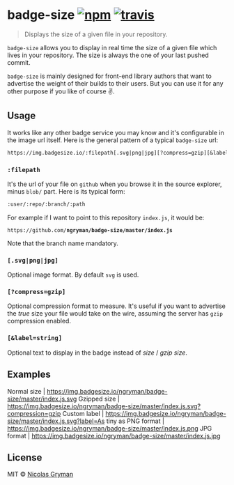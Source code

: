 # badge-size [![npm][npm-image]][npm-url] [![travis][travis-image]][travis-url]

[npm-image]: https://img.shields.io/npm/v/badge-size.svg?style=flat
[npm-url]: https://npmjs.org/package/badge-size
[travis-image]: https://img.shields.io/travis/ngryman/badge-size.svg?style=flat
[travis-url]: https://travis-ci.org/ngryman/badge-size

> Displays the size of a given file in your repository.

`badge-size` allows you to display in real time the size of a given file which lives in your repository.
The size is always the one of your last pushed commit.

`badge-size` is mainly designed for front-end library authors that want to advertise the weight of
their builds to their users. But you can use it for any other purpose if you like of course :v:.


## Usage

It works like any other badge service you may know and it's configurable in the image url itself.
Here is the general pattern of a typical `badge-size` url:

```md
https://img.badgesize.io/:filepath[.svg|png|jpg][?compress=gzip][&label=string]
```

### `:filepath`

It's the url of your file on `github` when you browse it in the source explorer, minus `blob/` part.
Here is its typical form:

```md
:user/:repo/:branch/:path
```

For example if I want to point to this repository `index.js`, it would be:

`https://github.com/`**`ngryman/badge-size/master/index.js`**

Note that the branch name mandatory.

### `[.svg|png|jpg]`

Optional image format. By default `svg` is used.

### `[?compress=gzip]`

Optional compression format to measure. It's useful if you want to advertise the *true* size your
file would take on the wire, assuming the server has `gzip` compression enabled.

### `[&label=string]`

Optional text to display in the badge instead of *size* / *gzip size*.


## Examples

Normal size  | https://img.badgesize.io/ngryman/badge-size/master/index.js.svg
Gzipped size | https://img.badgesize.io/ngryman/badge-size/master/index.js.svg?compression=gzip
Custom label | https://img.badgesize.io/ngryman/badge-size/master/index.js.svg?label=As tiny as
PNG format   | https://img.badgesize.io/ngryman/badge-size/master/index.js.png
JPG format   | https://img.badgesize.io/ngryman/badge-size/master/index.js.jpg


## License

MIT © [Nicolas Gryman](http://ngryman.sh)
